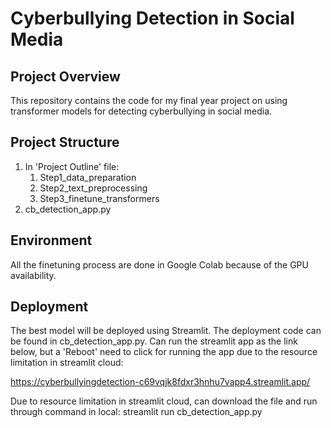 # Cyberbullying Detection in Social Media
## Project Overview
This repository contains the code for my final year project on using transformer models for detecting cyberbullying in social media.
## Project Structure
1. In 'Project Outline' file:
   1. Step1_data_preparation
   2. Step2_text_preprocessing
   3. Step3_finetune_transformers
2. cb_detection_app.py
## Environment
All the finetuning process are done in Google Colab because of the GPU availability.
## Deployment
The best model will be deployed using Streamlit. The deployment code can be found in cb_detection_app.py.
Can run the streamlit app as the link below, but a 'Reboot' need to click for running the app due to the resource limitation in streamlit cloud:

https://cyberbullyingdetection-c69vqjk8fdxr3hnhu7vapp4.streamlit.app/

Due to resource limitation in streamlit cloud, can download the file and run through command in local:
streamlit run cb_detection_app.py
